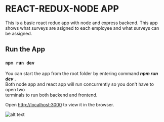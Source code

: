 # REACT-REDUX-NODE APP

This is a basic react redux app with node and express backend. This app shows what surveys are asigned to each employee and what surveys can be assigned.

## Run the App

### `npm run dev`

You can start the app from the root folder by entering command ***npm run dev***
.<br/> Both node app and react app will run concurrently so you don't have to open two<br/> terminals to run both backend and frontend.<br/>

Open [http://localhost:3000](http://localhost:3000) to view it in the browser.

![alt text]('assets/video1k.gif')

